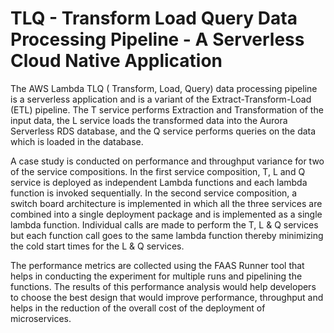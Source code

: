 # TLQ - Transform Load Query Data Processing Pipeline - A Serverless Cloud Native Application

The AWS Lambda TLQ ( Transform, Load, Query) data processing pipeline is a serverless application and is a variant of the Extract-Transform-Load (ETL) pipeline. The T service performs Extraction and Transformation of the input data, the L service loads the transformed data into the Aurora Serverless RDS database, and the Q service performs queries on the data which is loaded in the database.

A case study is conducted on performance and throughput variance for two of the service compositions. In the first service composition, T, L and Q service is deployed as independent Lambda functions and each lambda function is invoked sequentially. In the second service composition, a switch board architecture is implemented in which all the three services are combined into a single deployment package and is implemented as a single lambda function. Individual calls are made to perform the T, L & Q services but each function call goes to the same lambda function thereby minimizing the cold start times for the L & Q services.

The performance metrics are collected using the FAAS Runner tool that helps in conducting the experiment for multiple runs and pipelining the functions. The results of this performance analysis would help developers to choose the best design that would improve performance, throughput and helps in the reduction of the overall cost of the deployment of microservices.
